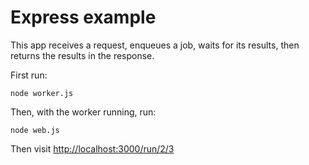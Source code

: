 # Express example
This app receives a request, enqueues a job, waits for its results, then returns the results in the response.

First run:
```
node worker.js
```
Then, with the worker running, run:
```
node web.js
```
Then visit [http://localhost:3000/run/2/3](http://localhost:3000/run/2/3)
